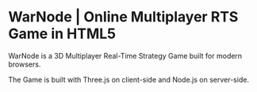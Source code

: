 <h1>WarNode | Online Multiplayer RTS Game in HTML5</h1>
<p>WarNode is a 3D Multiplayer Real-Time Strategy Game built for modern browsers.</p>
<p>The Game is built with Three.js on client-side and Node.js on server-side.</p>